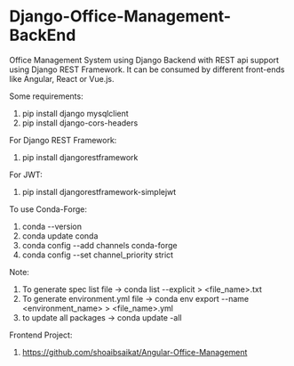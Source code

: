 # Django-Office-Management-BackEnd
Office Management System using Django Backend with REST api support using Django REST Framework.
It can be consumed by different front-ends like Angular, React or Vue.js.

Some requirements:
1. pip install django mysqlclient
2. pip install django-cors-headers

For Django REST Framework:
1. pip install djangorestframework

For JWT:
1. pip install djangorestframework-simplejwt

To use Conda-Forge:
1. conda --version
2. conda update conda
3. conda config --add channels conda-forge
4. conda config --set channel_priority strict

Note:
1. To generate spec list file -> conda list --explicit > <file_name>.txt
2. To generate environment.yml file -> conda env export --name <environment_name> > <file_name>.yml
3. to update all packages -> conda update -all

Frontend Project:
1. https://github.com/shoaibsaikat/Angular-Office-Management